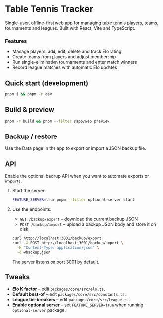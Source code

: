 # Table Tennis Tracker

Single-user, offline-first web app for managing table tennis players, teams,
tournaments and leagues. Built with React, Vite and TypeScript.

### Features

- Manage players: add, edit, delete and track Elo rating
- Create teams from players and adjust membership
- Run single-elimination tournaments and enter match winners
- Record league matches with automatic Elo updates

## Quick start (development)

```bash
pnpm i && pnpm -r dev
```

## Build & preview

```bash
pnpm -r build && pnpm --filter @app/web preview
```

## Backup / restore

Use the Data page in the app to export or import a JSON backup file.

## API

Enable the optional backup API when you want to automate exports or imports.

1. Start the server:

   ```bash
   FEATURE_SERVER=true pnpm --filter optional-server start
   ```

2. Use the endpoints:

   - `GET /backup/export` – download the current backup JSON
   - `POST /backup/import` – upload a backup JSON body and store it on disk

   ```bash
   curl http://localhost:3001/backup/export
   curl -X POST http://localhost:3001/backup/import \
     -H "Content-Type: application/json" \
     -d @backup.json
   ```

   The server listens on port 3001 by default.

## Tweaks

- **Elo K factor** – edit `packages/core/src/elo.ts`.
- **Default best-of** – edit `packages/core/src/constants.ts`.
- **League tie-breakers** – edit `packages/core/src/league.ts`.
- **Enable optional server** – set `FEATURE_SERVER=true` when running
  `optional-server` package.

